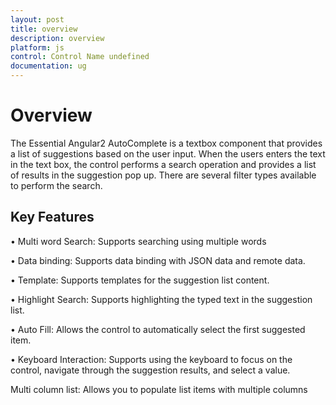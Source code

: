 ```yaml
---
layout: post
title: overview
description: overview
platform: js
control: Control Name undefined
documentation: ug
---
```


# Overview

The Essential Angular2 AutoComplete is a textbox component that provides a list of suggestions based on the user input. When the users enters the text in the text box, the control performs a search operation and provides a list of results in the suggestion pop up. There are several filter types available to perform the search.

## Key Features

• Multi word Search: Supports searching using multiple words

• Data binding: Supports data binding with JSON data and remote data.

• Template: Supports templates for the suggestion list content.

• Highlight Search: Supports highlighting the typed text in the suggestion list.

• Auto Fill: Allows the control to automatically select the first suggested item.

• Keyboard Interaction: Supports using the keyboard to focus on the control, navigate through the suggestion results, and select a value.

Multi column list: Allows you to populate list items with multiple columns
